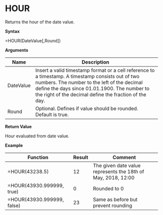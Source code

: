 # HOUR

Returns the hour of the date value.

**Syntax**

=HOUR(DateValue\[,Round\])

**Arguments**

| Name      | Description                                                                                                                                                                                                                                                 |
|-----------|-------------------------------------------------------------------------------------------------------------------------------------------------------------------------------------------------------------------------------------------------------------|
| DateValue | Insert a valid timestamp format or a cell reference to a timestamp. A timestamp consists out of two numbers. The number to the left of the decimal define the days since 01.01.1900. The number to the right of the decimal define the fraction of the day. |
| Round     | Optional. Defines if value should be rounded. Default is true.                                                                                                                                                                                              |

**Return Value**

Hour evaluated from date value.

**Example**

| Function                   | Result | Comment                                                      |
|----------------------------|--------|--------------------------------------------------------------|
| =HOUR(43238.5)             | 12     | The given date value represents the 18th of May, 2018, 12:00 |
| =HOUR(43930.999999, true)  | 0      | Rounded to 0                                                 |
| =HOUR(43930.999999, false) | 23     | Same as before but prevent rounding                          |
